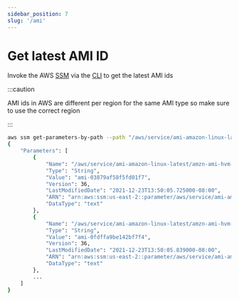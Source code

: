 ```yaml
---
sidebar_position: 7
slug: '/ami'
---
```


# Get latest AMI ID

Invoke the AWS [SSM](https://docs.aws.amazon.com/cli/latest/reference/ssm/index.html) via the [CLI](https://docs.aws.amazon.com/cli/latest/userguide/getting-started-install.html) to get the latest AMI ids

:::caution

AMI ids in AWS are different per region for the same AMI type so make sure to use the correct region

:::

```bash {7} {16}
aws ssm get-parameters-by-path --path "/aws/service/ami-amazon-linux-latest" --region us-east-2
{
    "Parameters": [
        {
            "Name": "/aws/service/ami-amazon-linux-latest/amzn-ami-hvm-x86_64-ebs",
            "Type": "String",
            "Value": "ami-03879af58f5fd01f7",
            "Version": 36,
            "LastModifiedDate": "2021-12-23T13:50:05.725000-08:00",
            "ARN": "arn:aws:ssm:us-east-2::parameter/aws/service/ami-amazon-linux-latest/amzn-ami-hvm-x86_64-ebs",
            "DataType": "text"
        },
        {
            "Name": "/aws/service/ami-amazon-linux-latest/amzn-ami-hvm-x86_64-gp2",
            "Type": "String",
            "Value": "ami-0fdffa9be142bf7f4",
            "Version": 36,
            "LastModifiedDate": "2021-12-23T13:50:05.839000-08:00",
            "ARN": "arn:aws:ssm:us-east-2::parameter/aws/service/ami-amazon-linux-latest/amzn-ami-hvm-x86_64-gp2",
            "DataType": "text"
        },
        ...
    ]
}
```